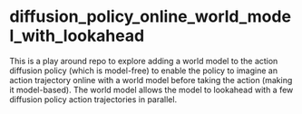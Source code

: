 # diffusion_policy_online_world_model_with_lookahead
This is a play around repo to explore adding a world model to the action diffusion policy (which is model-free) to enable the policy to imagine an action trajectory online with a world model before taking the action (making it model-based). The world model allows the model to lookahead with a few diffusion policy action trajectories in parallel. 

